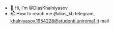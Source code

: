 - 👋 Hi, I’m @DiasKhalniyasov
- 📫 How to reach me @dias_kh telegram, khalniyasov.1954228@studenti.uniroma1.it mail

<!---
DiasKhalniyasov/DiasKhalniyasov is a ✨ special ✨ repository because its `README.md` (this file) appears on your GitHub profile.
You can click the Preview link to take a look at your changes.
--->
